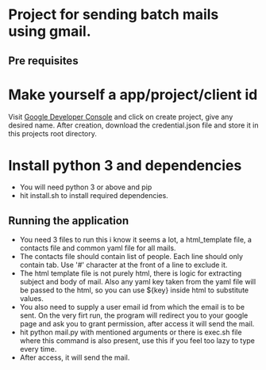 # Project for sending batch mails using gmail.
## Pre requisites
# Make yourself a app/project/client id
Visit [Google Developer Console](https://console.developers.google.com/flows/enableapi?apiid=gmail&pli=1) and click on create project, give any desired name. After creation, download the credential.json file and store it in this projects root directory.
# Install python 3 and dependencies
- You will need python 3 or above and pip
- hit install.sh to install required dependencies.

## Running the application
- You need 3 files to run this i know it seems a lot, a html_template file, a contacts file and common yaml file for all mails.
- The contacts file should contain list of people. Each line should only contain <name>tab<emailid>. Use '#' character at the front of a line to exclude it.
- The html template file is not purely html, there is logic for extracting subject and body of mail. Also any yaml key taken from the yaml file will be passed to the html, so you can use ${key} inside html to substitute values.
- You also need to supply a user email id from which the email is to be sent. On the very firt run, the program will redirect you to your google page and ask you to grant permission, after access it will send the mail.
- hit python mail.py with mentioned arguments or there is exec.sh file where this command is also present, use this if you feel too lazy to type every time.
- After access, it will send the mail.
